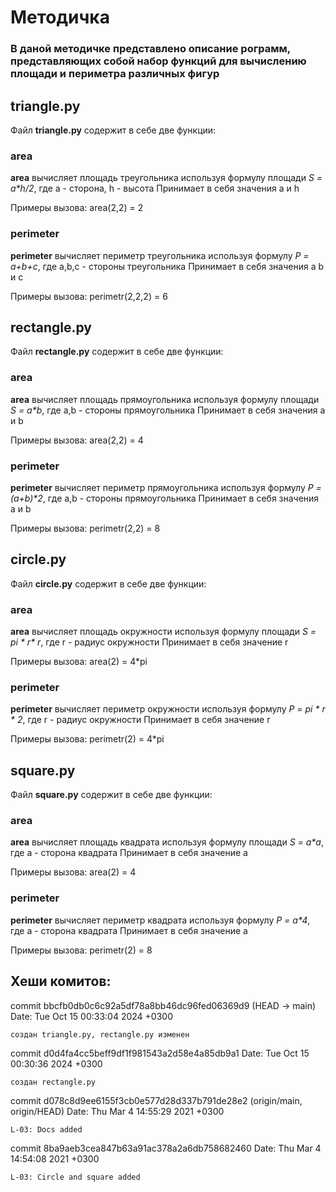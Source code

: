 # Методичка
### В даной методичке представлено описание рограмм, представляющих собой набор функций для вычислению площади и периметра различных фигур

## __triangle.py__
Файл __triangle.py__ содержит в себе две функции:
### __area__
__area__ вычисляет площадь треугольника используя формулу площади _S = a*h/2_, где a - сторона, h - высота
Принимает в себя значения a и h

Примеры вызова:
area(2,2) = 2

### __perimeter__
__perimeter__ вычисляет периметр треугольника используя формулу _P = a+b+c_, где a,b,c - стороны треугольника
Принимает в себя значения a b и c

Примеры вызова:
perimetr(2,2,2) = 6

## __rectangle.py__
Файл __rectangle.py__ содержит в себе две функции:
### __area__
__area__ вычисляет площадь прямоугольника используя формулу площади _S = a*b_, где a,b - стороны прямоугольника
Принимает в себя значения a и b

Примеры вызова:
area(2,2) = 4

### __perimeter__
__perimeter__ вычисляет периметр прямоугольника используя формулу _P = (a+b)*2_, где a,b - стороны прямоугольника
Принимает в себя значения a и b 

Примеры вызова:
perimetr(2,2) = 8

## __circle.py__
Файл __circle.py__ содержит в себе две функции:
### __area__
__area__ вычисляет площадь окружности используя формулу площади _S = pi * r* r_, где r - радиус окружности
Принимает в себя значение r

Примеры вызова:
area(2) = 4*pi

### __perimeter__
__perimeter__ вычисляет периметр окружности используя формулу  _P = pi * r * 2_, где r - радиус окружности
Принимает в себя значение r

Примеры вызова:
perimetr(2) = 4*pi

## __square.py__
Файл __square.py__ содержит в себе две функции:
### __area__
__area__ вычисляет площадь квадрата используя формулу площади _S = a*a_, где a - сторона квадрата
Принимает в себя значение a

Примеры вызова:
area(2) = 4

### __perimeter__
__perimeter__ вычисляет периметр квадрата используя формулу _P = a*4_, где a - сторона квадрата
Принимает в себя значение a

Примеры вызова:
perimetr(2) = 8

## Хеши комитов:
commit bbcfb0db0c6c92a5df78a8bb46dc96fed06369d9 (HEAD -> main)
Date:   Tue Oct 15 00:33:04 2024 +0300

    создан triangle.py, rectangle.py изменен

commit d0d4fa4cc5beff9df1f981543a2d58e4a85db9a1
Date:   Tue Oct 15 00:30:36 2024 +0300

    создан rectangle.py

commit d078c8d9ee6155f3cb0e577d28d337b791de28e2 (origin/main, origin/HEAD)
Date:   Thu Mar 4 14:55:29 2021 +0300

    L-03: Docs added

commit 8ba9aeb3cea847b63a91ac378a2a6db758682460
Date:   Thu Mar 4 14:54:08 2021 +0300

    L-03: Circle and square added